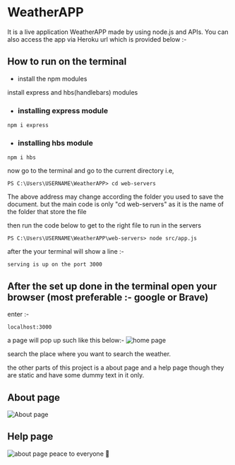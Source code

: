 # WeatherAPP
It is a live application WeatherAPP made by using node.js and APIs.
You can also access the app via Heroku url which is provided below :- 

## How to run on the terminal

- install the npm modules

install express and hbs(handlebars) modules

- ### installing express module
```terminal
npm i express
```

- ### installing hbs module

```terminal
npm i hbs
```


now go to the terminal and go to the current directory i.e,

```terminal
PS C:\Users\USERNAME\WeatherAPP> cd web-servers
```
The above address may change according the folder you used to save the document. but the main code is only "cd web-servers" as it is the name of the folder that store the file

then run the code below to get to the right file to run in the servers
```
PS C:\Users\USERNAME\WeatherAPP\web-servers> node src/app.js
```

after the your terminal will show a line :- 
```
serving is up on the port 3000
````

## After the set up done in the terminal open your browser (most preferable :- google or Brave)
enter :-
```
localhost:3000
```

a page will pop up such like this below:-
![home page](11.10.2021_21.59.21_REC.png)

search the place where you want to search the weather. 

the other parts of this project is a about page and a help page though they are static and have some dummy text in it only.

## About page
![About page](11.10.2021_22.46.22_REC.png)

## Help page
![about page](11.10.2021_22.46.03_REC.png)
peace to everyone :pray:
